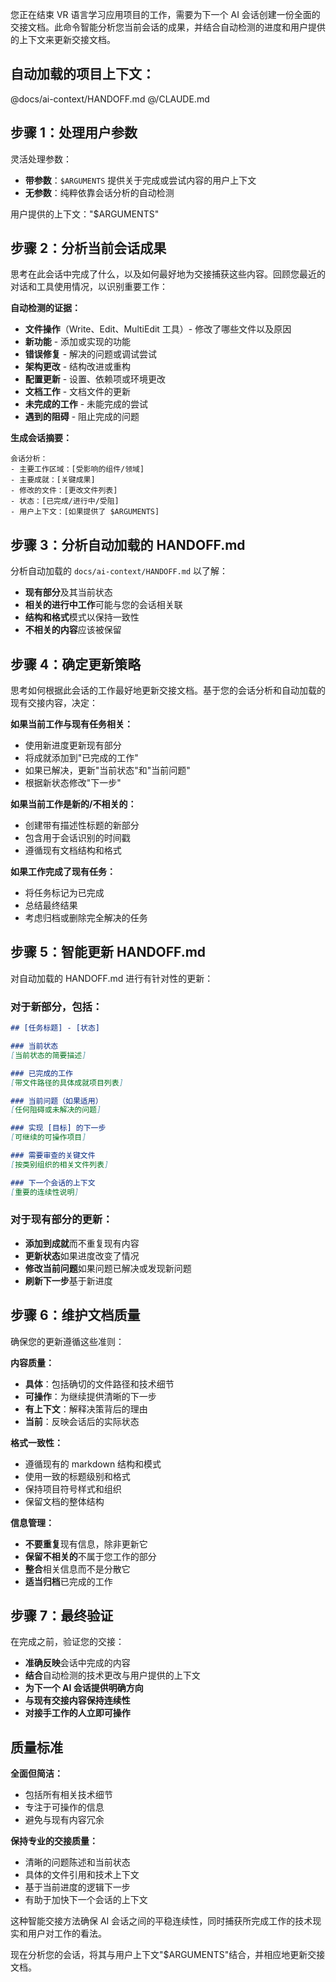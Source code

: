 您正在结束 VR 语言学习应用项目的工作，需要为下一个 AI 会话创建一份全面的交接文档。此命令智能分析您当前会话的成果，并结合自动检测的进度和用户提供的上下文来更新交接文档。

## 自动加载的项目上下文：
@docs/ai-context/HANDOFF.md
@/CLAUDE.md

## 步骤 1：处理用户参数

灵活处理参数：
- **带参数**：`$ARGUMENTS` 提供关于完成或尝试内容的用户上下文
- **无参数**：纯粹依靠会话分析的自动检测

用户提供的上下文："$ARGUMENTS"

## 步骤 2：分析当前会话成果

思考在此会话中完成了什么，以及如何最好地为交接捕获这些内容。回顾您最近的对话和工具使用情况，以识别重要工作：

**自动检测的证据：**
- **文件操作**（Write、Edit、MultiEdit 工具）- 修改了哪些文件以及原因
- **新功能** - 添加或实现的功能
- **错误修复** - 解决的问题或调试尝试
- **架构更改** - 结构改进或重构
- **配置更新** - 设置、依赖项或环境更改
- **文档工作** - 文档文件的更新
- **未完成的工作** - 未能完成的尝试
- **遇到的阻碍** - 阻止完成的问题

**生成会话摘要：**
```
会话分析：
- 主要工作区域：[受影响的组件/领域]
- 主要成就：[关键成果]
- 修改的文件：[更改文件列表]
- 状态：[已完成/进行中/受阻]
- 用户上下文：[如果提供了 $ARGUMENTS]
```

## 步骤 3：分析自动加载的 HANDOFF.md

分析自动加载的 `docs/ai-context/HANDOFF.md` 以了解：
- **现有部分**及其当前状态
- **相关的进行中工作**可能与您的会话相关联
- **结构和格式**模式以保持一致性
- **不相关的内容**应该被保留

## 步骤 4：确定更新策略

思考如何根据此会话的工作最好地更新交接文档。基于您的会话分析和自动加载的现有交接内容，决定：

**如果当前工作与现有任务相关：**
- 使用新进度更新现有部分
- 将成就添加到"已完成的工作"
- 如果已解决，更新"当前状态"和"当前问题"
- 根据新状态修改"下一步"

**如果当前工作是新的/不相关的：**
- 创建带有描述性标题的新部分
- 包含用于会话识别的时间戳
- 遵循现有文档结构和格式

**如果工作完成了现有任务：**
- 将任务标记为已完成
- 总结最终结果
- 考虑归档或删除完全解决的任务

## 步骤 5：智能更新 HANDOFF.md

对自动加载的 HANDOFF.md 进行有针对性的更新：

### 对于新部分，包括：
```markdown
## [任务标题] - [状态]

### 当前状态
[当前状态的简要描述]

### 已完成的工作
[带文件路径的具体成就项目列表]

### 当前问题（如果适用）
[任何阻碍或未解决的问题]

### 实现 [目标] 的下一步
[可继续的可操作项目]

### 需要审查的关键文件
[按类别组织的相关文件列表]

### 下一个会话的上下文
[重要的连续性说明]
```

### 对于现有部分的更新：
- **添加到成就**而不重复现有内容
- **更新状态**如果进度改变了情况
- **修改当前问题**如果问题已解决或发现新问题
- **刷新下一步**基于新进度

## 步骤 6：维护文档质量

确保您的更新遵循这些准则：

**内容质量：**
- **具体**：包括确切的文件路径和技术细节
- **可操作**：为继续提供清晰的下一步
- **有上下文**：解释决策背后的理由
- **当前**：反映会话后的实际状态

**格式一致性：**
- 遵循现有的 markdown 结构和模式
- 使用一致的标题级别和格式
- 保持项目符号样式和组织
- 保留文档的整体结构

**信息管理：**
- **不要重复**现有信息，除非更新它
- **保留不相关的**不属于您工作的部分
- **整合**相关信息而不是分散它
- **适当归档**已完成的工作

## 步骤 7：最终验证

在完成之前，验证您的交接：
- **准确反映**会话中完成的内容
- **结合**自动检测的技术更改与用户提供的上下文
- **为下一个 AI 会话提供明确方向**
- **与现有交接内容保持连续性**
- **对接手工作的人立即可操作**

## 质量标准

**全面但简洁：**
- 包括所有相关技术细节
- 专注于可操作的信息
- 避免与现有内容冗余

**保持专业的交接质量：**
- 清晰的问题陈述和当前状态
- 具体的文件引用和技术上下文
- 基于当前进度的逻辑下一步
- 有助于加快下一个会话的上下文

这种智能交接方法确保 AI 会话之间的平稳连续性，同时捕获所完成工作的技术现实和用户对工作的看法。

现在分析您的会话，将其与用户上下文"$ARGUMENTS"结合，并相应地更新交接文档。
